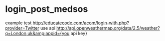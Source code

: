 # login_post_medsos
example test http://educatecode.com/acom/login-with.php?provider=Twitter   use api http://api.openweathermap.org/data/2.5/weather?q=London,uk&amp;appid={you api key}
